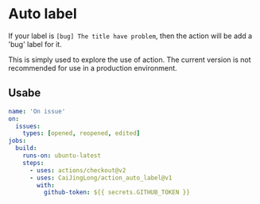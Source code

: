 # Auto label

If your label is `[bug] The title have problem`, then the action will be add a 'bug' label for it.

This is simply used to explore the use of action. The current version is not recommended for use in a production environment.

## Usabe




```yaml
name: 'On issue'
on:
  issues:
    types: [opened, reopened, edited]
jobs:
  build:
    runs-on: ubuntu-latest
    steps:
      - uses: actions/checkout@v2
      - uses: CaiJingLong/action_auto_label@v1
        with:
          github-token: ${{ secrets.GITHUB_TOKEN }}
```
